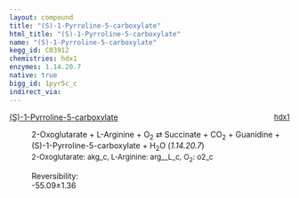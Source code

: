 ```yaml
---
layout: compound
title: "(S)-1-Pyrroline-5-carboxylate"
html_title: "(S)-1-Pyrroline-5-carboxylate"
name: "(S)-1-Pyrroline-5-carboxylate"
kegg_id: C03912
chemistries: hdx1
enzymes: 1.14.20.7
native: true
bigg_id: 1pyr5c_c
indirect_via:
---
```

<dl><dt class='rs-product'><a href='{{ site.url }}{{ site.baseurl }}/compounds/C03912' class='link-dark' data-bs-toggle='tooltip' data-bs-html='true' data-bs-title='KEGG: C03912'>(S)-1-Pyrroline-5-carboxylate</a><span style='float: right; max-width: 40%'><a href='{{ site.url }}{{ site.baseurl }}/chemistries/hdx1' class='link-dark opacity-50' style='font-size: small; word-wrap: anywhere;'>hdx1</a></span></dt><dd><p>2-Oxoglutarate + L-Arginine + O<sub>2</sub> &#8644; Succinate + CO<sub>2</sub> + Guanidine + (S)-1-Pyrroline-5-carboxylate + H<sub>2</sub>O (<i>1.14.20.7</i>)<br /><span style='font-size: small;'><span data-bs-toggle='tooltip' data-bs-html='true' data-bs-title='KEGG: C00026'>2-Oxoglutarate</span>: akg_c, <span data-bs-toggle='tooltip' data-bs-html='true' data-bs-title='KEGG: C00062'>L-Arginine</span>: arg__L_c, <span data-bs-toggle='tooltip' data-bs-html='true' data-bs-title='KEGG: C00007'>O<sub>2</sub></span>: o2_c</span><br /><div class="reversibility_info">Reversibility: <div class="progress" style="flex-direction: row-reverse;"><div class="progress-bar bg-success" role="progressbar" style="width: 550.91%" aria-valuenow="-55.090884409220834" aria-valuemin="0" aria-valuemax="10"></div></div><span>-55.09&plusmn;1.36</span><div class="progress"><div class="progress-bar bg-danger" role="progressbar" style="width: 0%" aria-valuenow="-55.090884409220834" aria-valuemin="0" aria-valuemax="10"></div></div></div></p><dl></dl></dd></dl>